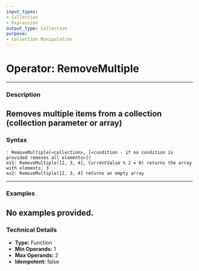 ```yaml
---
input_types:
- Collection
- Expression
output_type: Collection
purpose:
- Collection Manipulation
---
```

# Operator: RemoveMultiple
---
### **Description**
Removes multiple items from a collection (collection parameter or array)
---
### **Syntax**
```
: RemoveMultiple(<collection>, [<condition - if no condition is provided removes all elements>])
ex1: RemoveMultiple([2, 3, 4], CurrentValue % 2 = 0) returns the array with elements: 3
ex2: RemoveMultiple([2, 3, 4] returns an empty array
```
---
### **Examples**
No examples provided.
---
### **Technical Details**
- **Type:** Function
- **Min Operands:** 1
- **Max Operands:** 2
- **Idempotent:** false
